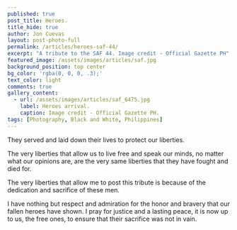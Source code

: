 ```yaml
---
published: true
post_title: Heroes.
title_hide: true
author: Jon Cuevas
layout: post-photo-full
permalink: /articles/heroes-saf-44/
excerpt: "A tribute to the SAF 44. Image credit - Official Gazette PH"
featured_image: /assets/images/articles/saf.jpg
background_position: top center
bg_color: 'rgba(0, 0, 0, .3);'
text_color: light
comments: true
gallery_content:
  - url: /assets/images/articles/saf_6475.jpg
    label: Heroes arrival.
    caption: Image credit - Official Gazette PH.
tags: [Photography, Black and White, Philippines]
---
```


<p class="lead">
They served and laid down their lives to protect our liberties. 
</p>

<p class="lead">The very liberties that allow us to live free and speak our minds, no matter what our opinions are, are the very same liberties that they have fought and died for. </p>

<p class="lead">The very liberties that allow me to post this tribute is because of the dedication and sacrifice of these men. </p>

I have nothing but respect and admiration for the honor and bravery that our fallen heroes have shown. I pray for justice and a lasting peace, it is now up to us, the free ones, to ensure that their sacrifice was not in vain.

[1]: http://www.gov.ph/2015/01/29/january-30-2015-is-a-national-day-of-mourning/
